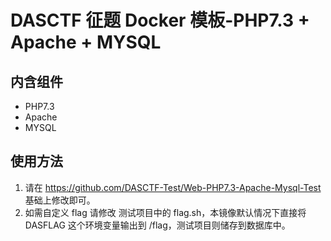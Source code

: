 # DASCTF 征题 Docker 模板-PHP7.3 + Apache + MYSQL
## 内含组件
- PHP7.3
- Apache
- MYSQL

## 使用方法
1. 请在 https://github.com/DASCTF-Test/Web-PHP7.3-Apache-Mysql-Test  基础上修改即可。
2. 如需自定义 flag 请修改 测试项目中的 flag.sh，本镜像默认情况下直接将 DASFLAG 这个环境变量输出到 /flag，测试项目则储存到数据库中。
